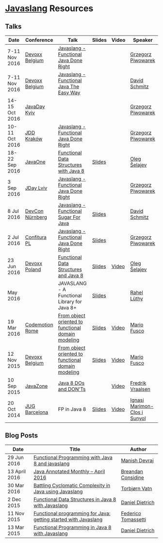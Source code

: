 [//]: # (Note: Resources are sorted starting from newest in descending order)

# [Javaslang](http://www.javaslang.io) Resources

## Talks

| Date | Conference | Talk | Slides | Video | Speaker |
| --- | --- | --- | --- | --- | --- |
| 7-11 Nov 2016 | [Devoxx Belgium][devoxx-belgium] | [Javaslang - Functional Java Done Right](http://cfp.devoxx.be/2016/talk/MSD-7684/Javaslang_-_functional_Java_done_right) | | | [Grzegorz Piwowarek][pivovarit] |
| 7-11 Nov 2016 | [Devoxx Belgium][devoxx-belgium] | [Javaslang - Functional Java The Easy Way](http://cfp.devoxx.be/2016/talk/JWK-6289/Javaslang%20-%20Functional%20Java%20The%20Easy%20Way) | | | [David Schmitz][koenighotze] |
| 14-15 Oct 2016 | [JavaDay Kyiv][javaday-kyiv] | | | | [Grzegorz Piwowarek][pivovarit] |
| 10-11 Oct 2016 | [JDD Kraków][jdd-krakow] | [Javaslang - Functional Java Done Right](http://16.jdd.org.pl/program/lecture/javaslang-functional-java-done-right) | | | [Grzegorz Piwowarek][pivovarit] |
| 18-22 Sep 2016 | [JavaOne][javaone] | [Functional Data Structures with Java 8](https://oracle.rainfocus.com/scripts/catalog/oow16.jsp?event=javaone&search=CON1146&search.event=javaone) | [Slides](https://speakerdeck.com/shelajev/functional-data-structures-with-java-8-javaone-16) | | [Oleg Šelajev][shelajev] |
| 3 Sep 2016 | [JDay Lviv][jday-lviv] | [Javaslang - Functional Java Done Right](http://www.jday.com.ua/#nav-schedule) | | | [Grzegorz Piwowarek][pivovarit] |
| 8 Jul 2016 | [DevCon Nürnberg][devcon-nuernberg] | [Javaslang - Functional Sugar For Java][devcon-nuernberg] | [Slides](http://www.slideshare.net/koenighotze/javaslang-functional-sugar-for-java) | | [David Schmitz][koenighotze] |
| 2 Jul 2016 | [Confitura PL][confitura-pl] | [Javaslang - Functional Java Done Right](http://2016.confitura.pl/#/presentations) | [Slides](http://slides.com/pivovarit/javaslang-functional-java-done-right) | | [Grzegorz Piwowarek][pivovarit] |
| 23 Jun 2016 | [Devoxx Poland][devoxx-poland] | [Functional Data Structures and Java 8](http://cfp.devoxx.pl/2016/talk/YGN-3260/Functional%20data%20structures%20with%20Java%208) | [Slides](https://speakerdeck.com/shelajev/functional-data-structures-with-java-8-devoxx-poland-16) | [Video](https://www.youtube.com/watch?v=2QWVmTiGvJE) | [Oleg Šelajev][shelajev] |
| May 2016 | | JAVASLANG - A Functional Library for Java 8+ | [Slides](http://netzwerg.ch/slides/javaslang.html) | | [Rahel Lüthy][netzwerg999] |
| 19 Mar 2016 | [Codemotion Rome][codemotion] | [From object oriented to functional domain modeling](http://rome2016.codemotionworld.com/conference/19-March) | [Slides](http://www.slideshare.net/Codemotion/from-object-oriented-to-functional-domain-modeling-60174044) | [Video](https://www.youtube.com/watch?v=tKfVI2hGtGQ) | [Mario Fusco][mariofusco] |
| 12 Nov 2015 | [Devoxx Belgium][devoxx-belgium] | [From object oriented to functional domain modeling](https://cfp.devoxx.be/2015/speaker/mario_fusco.html) | [Slides](http://slideshare.net/mariofusco/from-object-oriented-to-functional-domain-modeling) | [Video](https://www.youtube.com/watch?v=K6BmGBzIqW0) |[Mario Fusco][mariofusco] |
| 10 Sep 2015 | [JavaZone][javazone] | [Java 8 DOs and DON'Ts](http://2015.javazone.no/speakerinterviews.html) | | [Video](https://www.youtube.com/watch?v=uECuqa2zVbs) | [Fredrik Vraalsen][fredriv] |
| 20 Oct 2014 | [JUG Barcelona][jug-barcelona] | FP in Java 8 | [Slides](http://www.slideshare.net/IgnasiMarimonClos/functional-programming-in-java-8) | [Video](http://media.fib.upc.edu/fibtv/streamingmedia/view/22/1044) | [Ignasi Marimon-Clos i Sunyol][ignasi35] |

## Blog Posts

| Date | Title | Author |
| --- | --- | --- |
| 29 Jun 2016 | [Functional Programming with Java 8 and javaslang](http://geeksinaction.blogspot.com.es/2016/06/functional-programming-with-java-8-and_29.html) | [Manish Devraj][manishdevraj] |
| 13 April 2016 | [Java Annotated Monthly – April 2016](https://blog.jetbrains.com/idea/2016/04/java-annotated-monthly-april-2016) | [Breandan Considine][breandan] |
| 30 Mar 2016 | [Battling Cyclomatic Complexity in Java using Javaslang](http://labs.unacast.com/2016/03/30/battling-cyclomatic-complexity-in-java-using-javaslang) | [Torbjørn Vatn][torbjornvatn] |
| 2 Dec 2015| [Functional Data Structures in Java 8 with Javaslang](http://www.javaadvent.com/2015/12/functional-data-structures-in-java-8-with-javaslang.html) | [Daniel Dietrich][danieldietrich] |
| 11 Nov 2015 | [Functional programming for Java: getting started with Javaslang](http://tomassetti.me/functional-programming-for-java-getting-started-with-javaslang) | [Federico Tomassetti][ftomasse] |
| 13 Mar 2015 | [Functional Programming in Java 8 with Javaslang](https://blog.jooq.org/2015/05/13/functional-programming-in-java-8-with-javaslang) | [Daniel Dietrich][danieldietrich] |

[//]: # (Conferences)
[codemotion]: http://www.codemotionworld.com "Codemotion Italy"
[confitura-pl]: http://confitura.pl "Confitura PL"
[devcon-nuernberg]: http://www.senacor.com/karriere/workshops/devcon "DevCon Nürnberg"
[devoxx-belgium]: https://devoxx.be "Devoxx Belgium"
[devoxx-poland]: https://devoxx.pl "Devoxx Poland"
[javaday-kyiv]: http://javaday.org.ua "JavaDay Kyiv"
[javaone]: https://www.oracle.com/javaone "JavaOne"
[javazone]: http://javazone.no "JavaZone"
[jdd-krakow]: http://16.jdd.org.pl "JDD Kraków"
[jday-lviv]: http://www.jday.com.ua "JDay Lviv"
[jug-barcelona]: www.barcelonajug.org "JUG Barcelona"

[//]: # (Users)
[breandan]: https://twitter.com/breandan "@breandan"
[danieldietrich]: https://twitter.com/danieldietrich "@danieldietrich"
[fredriv]: https://twitter.com/fredriv "@fredriv"
[ftomasse]: https://twitter.com/ftomasse "@ftomasse"
[ignasi35]: https://twitter.com/ignasi35 "@ignasi35"
[koenighotze]: https://twitter.com/koenighotze "@koenighotze"
[manishdevraj]: https://twitter.com/manishdevraj "@manishdevraj"
[mariofusco]: https://twitter.com/mariofusco "@mariofusco"
[netzwerg999]: http://twitter.com/netzwerg999 "@netzwerg999"
[pivovarit]: https://twitter.com/pivovarit "@pivovarit"
[shelajev]: https://twitter.com/shelajev "@shelajev"
[torbjornvatn]: https://twitter.com/torbjornvatn "@torbjornvatn"

